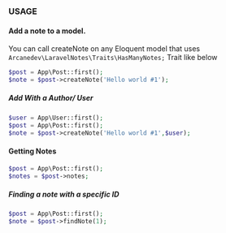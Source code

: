 ### USAGE
#### Add a note to a model.
You can call createNote on any Eloquent model that uses `Arcanedev\LaravelNotes\Traits\HasManyNotes;` Trait like below
```php
$post = App\Post::first();
$note = $post->createNote('Hello world #1');
```
##### Add With a Author/ User
```php
$user = App\User::first();
$post = App\Post::first();
$note = $post->createNote('Hello world #1',$user);
```
#### Getting Notes
```php
$post = App\Post::first();
$notes = $post->notes;
```
##### Finding a note with a specific ID
```php
$post = App\Post::first();
$note = $post->findNote(1);
```
